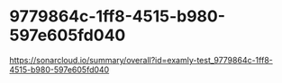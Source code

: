 # 9779864c-1ff8-4515-b980-597e605fd040
https://sonarcloud.io/summary/overall?id=examly-test_9779864c-1ff8-4515-b980-597e605fd040
